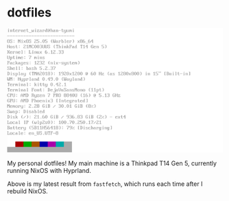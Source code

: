 # dotfiles

![fastfetch results](https://github.com/internetwiz4rd/dotfiles/blob/master/fastfetch-latest.png)

My personal dotfiles! My main machine is a Thinkpad T14 Gen 5, currently running NixOS with Hyprland.

Above is my latest result from `fastfetch`, which runs each time after I rebuild NixOS.
